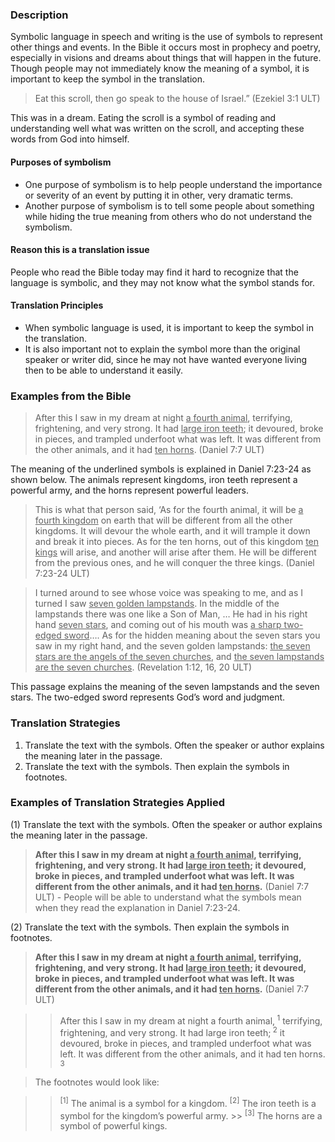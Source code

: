 

### Description

Symbolic language in speech and writing is the use of symbols to represent other things and events. In the Bible it occurs most in prophecy and poetry, especially in visions and dreams about things that will happen in the future. Though people may not immediately know the meaning of a symbol, it is important to keep the symbol in the translation.

> Eat this scroll, then go speak to the house of Israel.” (Ezekiel 3:1 ULT)

This was in a dream. Eating the scroll is a symbol of reading and understanding well what was written on the scroll, and accepting these words from God into himself.

#### Purposes of symbolism

- One purpose of symbolism is to help people understand the importance or severity of an event by putting it in other, very dramatic terms.
- Another purpose of symbolism is to tell some people about something while hiding the true meaning from others who do not understand the symbolism.

#### Reason this is a translation issue

People who read the Bible today may find it hard to recognize that the language is symbolic, and they may not know what the symbol stands for.

#### Translation Principles

- When symbolic language is used, it is important to keep the symbol in the translation.
- It is also important not to explain the symbol more than the original speaker or writer did, since he may not have wanted everyone living then to be able to understand it easily.

### Examples from the Bible

> After this I saw in my dream at night <u>a fourth animal</u>, terrifying, frightening, and very strong. It had <u>large iron teeth</u>; it devoured, broke in pieces, and trampled underfoot what was left. It was different from the other animals, and it had <u>ten horns</u>. (Daniel 7:7 ULT)

The meaning of the underlined symbols is explained in Daniel 7:23-24 as shown below. The animals represent kingdoms, iron teeth represent a powerful army, and the horns represent powerful leaders.

> This is what that person said, ‘As for the fourth animal, it will be <u>a fourth kingdom</u> on earth that will be different from all the other kingdoms. It will devour the whole earth, and it will trample it down and break it into pieces. As for the ten horns, out of this kingdom <u>ten kings</u> will arise, and another will arise after them. He will be different from the previous ones, and he will conquer the three kings. (Daniel 7:23-24 ULT)

<blockquote> I turned around to see whose voice was speaking to me, and as I turned I saw <u>seven golden lampstands</u>. In the middle of the lampstands there was one like a Son of Man, … He had in his right hand <u>seven stars</u>, and coming out of his mouth was <u>a sharp two-edged sword</u>…. As for the hidden meaning about the seven stars you saw in my right hand, and the seven golden lampstands: <u>the seven stars are the angels of the seven churches</u>, and <u>the seven lampstands are the seven churches</u>. (Revelation 1:12, 16, 20 ULT) </blockquote> 

This passage explains the meaning of the seven lampstands and the seven stars. The two-edged sword represents God’s word and judgment.

### Translation Strategies

1. Translate the text with the symbols. Often the speaker or author explains the meaning later in the passage.
1. Translate the text with the symbols. Then explain the symbols in footnotes.

### Examples of Translation Strategies Applied

(1) Translate the text with the symbols. Often the speaker or author explains the meaning later in the passage.

> **After this I saw in my dream at night <u>a fourth animal</u>, terrifying, frightening, and very strong. It had <u>large iron teeth</u>; it devoured, broke in pieces, and trampled underfoot what was left. It was different from the other animals, and it had <u>ten horns</u>.** (Daniel 7:7 ULT) - People will be able to understand what the symbols mean when they read the explanation in Daniel 7:23-24.

(2) Translate the text with the symbols. Then explain the symbols in footnotes.

> **After this I saw in my dream at night <u>a fourth animal</u>, terrifying, frightening, and very strong. It had <u>large iron teeth</u>; it devoured, broke in pieces, and trampled underfoot what was left. It was different from the other animals, and it had <u>ten horns</u>.** (Daniel 7:7 ULT)

>> After this I saw in my dream at night a fourth animal,<sup> 1</sup>   terrifying, frightening, and very strong. It had large iron teeth;<sup> 2</sup>   it devoured, broke in pieces, and trampled underfoot what was left. It was different from the other animals, and it had ten horns.<sup> 3</sup> 

> The footnotes would look like:

>> <sup> [1]</sup>  The animal is a symbol for a kingdom.
>> <sup> [2]</sup>  The iron teeth is a symbol for the kingdom’s powerful army.
    >> <sup> [3]</sup>  The horns are a symbol of powerful kings.

